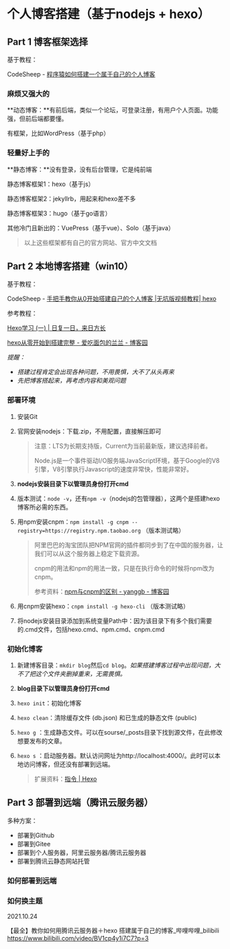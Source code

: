 # 个人博客搭建（基于nodejs + hexo）

## Part 1  博客框架选择

基于教程：

CodeSheep - [程序猿如何搭建一个属于自己的个人博客](
https://www.bilibili.com/video/BV1at411X7nu?spm_id_from=333.999.0.0)

### 麻烦又强大的

**动态博客：**有前后端，类似一个论坛，可登录注册，有用户个人页面。功能强，但前后端都要懂。

有框架，比如WordPress（基于php）

### 轻量好上手的

**静态博客：**没有登录，没有后台管理，它是纯前端

静态博客框架1：hexo（基于js）

静态博客框架2：jekyllrb，用起来和hexo差不多

静态博客框架3：hugo（基于go语言）

其他冷门且新出的：VuePress（基于vue）、Solo（基于java）

> 以上这些框架都有自己的官方网站、官方中文文档

## Part 2  本地博客搭建（win10）

基于教程：

CodeSheep - [手把手教你从0开始搭建自己的个人博客 |无坑版视频教程| hexo](https://www.bilibili.com/video/BV1Yb411a7ty)

参考教程：

[Hexo学习 (一) | 日复一日，来日方长](https://caiyantao.gitee.io/2019/04/13/Hexo-%E4%B8%80/#more)

[hexo从零开始到搭建完整 - 爱吃面包的兰兰 - 博客园](https://www.cnblogs.com/visugar/p/6821777.html)

*提醒：*

* *搭建过程肯定会出现各种问题，不用畏惧，大不了从头再来*
* *先把博客搭起来，再考虑内容和美观问题*

### 部署环境

1. 安装Git

2. 官网安装nodejs：下载.zip，不用配置，直接解压即可

   > 注意：LTS为长期支持版，Current为当前最新版，建议选择前者。
   >
   > Node.js是一个事件驱动I/O服务端JavaScript环境，基于Google的V8引擎，V8引擎执行Javascript的速度非常快，性能非常好。

3. **nodejs安装目录下以管理员身份打开cmd**

4. 版本测试：`node -v`，还有`npm -v`（nodejs的包管理器），这两个是搭建hexo博客所必需的东西。

5. 用npm安装cnpm：`npm install -g cnpm --registry=https://registry.npm.taobao.org` （版本测试略）

   > 阿里巴巴的淘宝团队把NPM官网的插件都同步到了在中国的服务器，让我们可以从这个服务器上稳定下载资源。
   >
   > cnpm的用法和npm的用法一致，只是在执行命令的时候将npm改为cnpm。
   >
   > 参考资料：[npm与cnpm的区别 - yanggb - 博客园](https://www.cnblogs.com/yanggb/p/10822420.html)

6. 用cnpm安装hexo：`cnpm install -g hexo-cli` （版本测试略）

7. 将nodejs安装目录添加到系统变量Path中：因为该目录下有多个我们需要的.cmd文件，包括hexo.cmd、npm.cmd、cnpm.cmd

### 初始化博客

1. 新建博客目录：`mkdir blog`然后`cd blog`。*如果搭建博客过程中出现问题，大不了把这个文件夹删掉重来，无需畏惧。*

2. **blog目录下以管理员身份打开cmd**

3. `hexo init`：初始化博客

4. `hexo clean`：清除缓存文件 (db.json) 和已生成的静态文件 (public)

5. `hexo g` ：生成静态文件。可以在sourse/_posts目录下找到源文件，在此修改想要发布的文章。

6. `hexo s` ：启动服务器。默认访问网址为http://localhost:4000/。此时可以本地访问博客，但还没有部署到远端。

   > 扩展资料：[指令 | Hexo](https://hexo.io/zh-cn/docs/commands.html)

## Part 3  部署到远端（腾讯云服务器）

多种方案：

* 部署到Github
* 部署到Gitee
* 部署到个人服务器，阿里云服务器/腾讯云服务器
* 部署到腾讯云静态网站托管

### 如何部署到远端

### 如何换主题

2021.10.24

【最全】教你如何用腾讯云服务器＋hexo 搭建属于自己的博客_哔哩哔哩_bilibili
https://www.bilibili.com/video/BV1cp4y1i7C7?p=3
